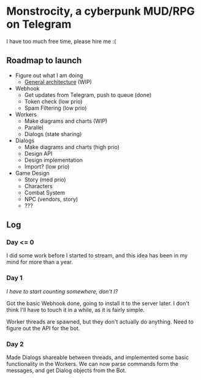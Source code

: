 

# Monstrocity, a cyberpunk MUD/RPG on Telegram

I have too much free time, please hire me :(

## Roadmap to launch

 * Figure out what I am doing
     - [General architecture](https://drive.google.com/file/d/1UrUYaW737-YAamB5Ux8NQZhiucGrA0vH/view?usp=sharing) (WIP)
 * Webhook
     - Get updates from Telegram, push to queue (done)
     - Token check (low prio)
     - Spam Filtering (low prio)
 * Workers
     - Make diagrams and charts (WIP)
     - Parallel
     - Dialogs (state sharing)
 * Dialogs
     - Make diagrams and charts (high prio)
     - Design API
     - Design implementation
     - Import? (low prio)
 * Game Design
     - Story (med prio)
     - Characters
     - Combat System
     - NPC (vendors, story)
     - ???


## Log

### Day <= 0

I did some work before I started to stream, and this idea has been in my mind for more than a year.

### Day 1

*I have to start counting somewhere, don't I?*

Got the basic Webhook done, going to install it to the server later. I don't think I'll have to touch it in a while, as it is fairly simple.

Worker threads are spawned, but they don't actually do anything. Need to figure out the API for the bot.

### Day 2

Made Dialogs shareable between threads, and implemented some basic functionality in the Workers. We can now parse commands form the messages, and get Dialog objects from the Bot.